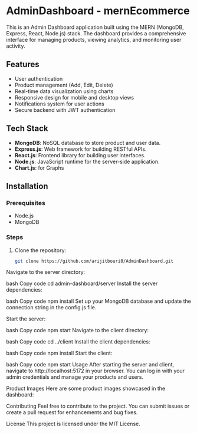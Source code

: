 # AdminDashboard - mernEcommerce

This is an Admin Dashboard application built using the MERN (MongoDB, Express, React, Node.js) stack. The dashboard provides a comprehensive interface for managing products, viewing analytics, and monitoring user activity.

## Features

- User authentication
- Product management (Add, Edit, Delete)
- Real-time data visualization using charts
- Responsive design for mobile and desktop views
- Notifications system for user actions
- Secure backend with JWT authentication

## Tech Stack

- **MongoDB**: NoSQL database to store product and user data.
- **Express.js**: Web framework for building RESTful APIs.
- **React.js**: Frontend library for building user interfaces.
- **Node.js**: JavaScript runtime for the server-side application.
- **Chart.js**: for Graphs 

## Installation

### Prerequisites

- Node.js
- MongoDB

### Steps

1. Clone the repository:
   ```bash
   git clone https://github.com/arijitbouri0/AdminDashboard.git
Navigate to the server directory:

bash
Copy code
cd admin-dashboard/server
Install the server dependencies:

bash
Copy code
npm install
Set up your MongoDB database and update the connection string in the config.js file.

Start the server:

bash
Copy code
npm start
Navigate to the client directory:

bash
Copy code
cd ../client
Install the client dependencies:

bash
Copy code
npm install
Start the client:

bash
Copy code
npm start
Usage
After starting the server and client, navigate to http://localhost:5172 in your browser. You can log in with your admin credentials and manage your products and users.

Product Images
Here are some product images showcased in the dashboard:


Contributing
Feel free to contribute to the project. You can submit issues or create a pull request for enhancements and bug fixes.

License
This project is licensed under the MIT License.
